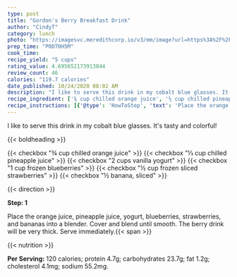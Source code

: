```yaml
---
type: post
title: "Gordon's Berry Breakfast Drink"
author: "CindyT"
category: lunch
photo: "https://imagesvc.meredithcorp.io/v3/mm/image?url=https%3A%2F%2Fimages.media-allrecipes.com%2Fuserphotos%2F441865.jpg"
prep_time: "P0DT0H5M"
cook_time: 
recipe_yield: "5 cups"
rating_value: 4.695652173913044
review_count: 46
calories: "119.7 calories"
date_published: 10/24/2020 08:02 AM
description: "I like to serve this drink in my cobalt blue glasses. It's tasty and colorful!"
recipe_ingredient: ['¾ cup chilled orange juice', '⅓ cup chilled pineapple juice', '2 cups vanilla yogurt', '1 cup frozen blueberries', '½ cup frozen sliced strawberries', '½ banana, sliced']
recipe_instructions: [{'@type': 'HowToStep', 'text': 'Place the orange juice, pineapple juice,  yogurt, blueberries, strawberries, and bananas into a blender. Cover and blend until smooth. The berry drink will be very thick. Serve immediately.\n'}]
---
```


I like to serve this drink in my cobalt blue glasses. It's tasty and colorful! 

{{< boldheading >}}

{{< checkbox "¾ cup chilled orange juice" >}}
{{< checkbox "⅓ cup chilled pineapple juice" >}}
{{< checkbox "2 cups vanilla yogurt" >}}
{{< checkbox "1 cup frozen blueberries" >}}
{{< checkbox "½ cup frozen sliced strawberries" >}}
{{< checkbox "½  banana, sliced" >}}


{{< direction >}}

**Step: 1**

Place the orange juice, pineapple juice,  yogurt, blueberries, strawberries, and bananas into a blender. Cover and blend until smooth. The berry drink will be very thick. Serve immediately.{{< span >}}

{{< nutrition >}}

**Per Serving:** 120 calories; protein 4.7g; carbohydrates 23.7g; fat 1.2g; cholesterol 4.1mg; sodium 55.2mg.